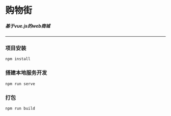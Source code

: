 # 购物街

##### 基于vue.js的web商城

---

### 项目安装
```
npm install
```

### 搭建本地服务开发
```
npm run serve
```

### 打包
```
npm run build
```

